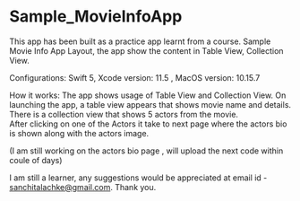 # Sample_MovieInfoApp
This app has been built as a practice app learnt from a course. 
Sample Movie Info App Layout, the app show the content in Table View, Collection View.

Configurations: 
Swift 5, Xcode version: 11.5 , MacOS version: 10.15.7

How it works: 
The app shows usage of Table View and Collection View. 
On launching the app, a table view appears that shows movie name and details. There is a collection view that shows 5 actors from the movie.  
After clicking on one of the Actors it take to next page where the actors bio is shown along with the actors image.

(I am still working on the actors bio page , will upload the next code within coule of days)

I am still a learner, any suggestions would be appreciated at email id - sanchitalachke@gmail.com. Thank you.
